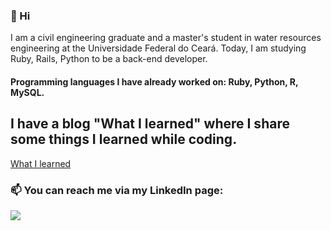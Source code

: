 ### 👋 Hi
I am a civil engineering graduate and a master's student in water resources engineering at the Universidade Federal do Ceará.
Today, I am studying Ruby, Rails, Python to be a back-end developer.

#### Programming languages I have already worked on: Ruby, Python, R, MySQL.

## I have a blog "What I learned" where I share some things I learned while coding.

[What I learned](https://thaisantero.github.io/)

### 📫 You can reach me via my LinkedIn page:

[<img src="https://img.shields.io/badge/linkedin-%230077B5.svg?&style=for-the-badge&logo=linkedin&logoColor=white" />](https://www.linkedin.com/in/thais-antero/)
